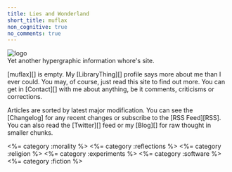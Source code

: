 ```yaml
---
title: Lies and Wonderland
short_title: muflax
non_cognitive: true
no_comments: true
---
```


![logo](/pigs/logo.jpg)   
Yet another hypergraphic information whore's site.

[muflax][] is empty. My [LibraryThing][] profile says more about me than I ever could.
You may, of course, just read this site to find out more. You can
get in [Contact][] with me about anything, be it comments, criticisms or
corrections.

Articles are sorted by latest major modification. You can see the [Changelog]
for any recent changes or subscribe to the [RSS Feed][RSS]. You can also read
the [Twitter][] feed or my [Blog][] for raw thought in smaller chunks.

<%= category :morality %>
<%= category :reflections %>
<%= category :religion %>
<%= category :experiments %>
<%= category :software %>
<%= category :fiction %>
